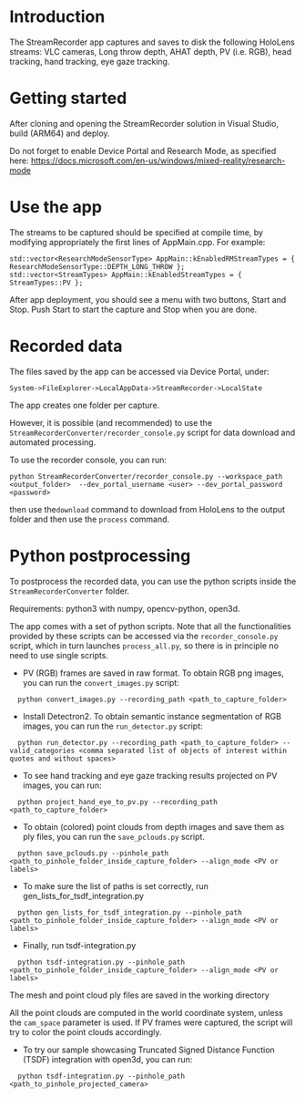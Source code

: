 # Introduction 
The StreamRecorder app captures and saves to disk the following HoloLens streams: VLC cameras, Long throw depth, AHAT depth, PV (i.e. RGB), head tracking, hand tracking, eye gaze tracking.

# Getting started
After cloning and opening the StreamRecorder solution in Visual Studio, build (ARM64) and deploy.

Do not forget to enable Device Portal and Research Mode, as specified here: https://docs.microsoft.com/en-us/windows/mixed-reality/research-mode

# Use the app
The streams to be captured should be specified at compile time, by modifying appropriately the first lines of AppMain.cpp.
For example:
```
std::vector<ResearchModeSensorType> AppMain::kEnabledRMStreamTypes = { ResearchModeSensorType::DEPTH_LONG_THROW };
std::vector<StreamTypes> AppMain::kEnabledStreamTypes = { StreamTypes::PV };
```

After app deployment, you should see a menu with two buttons, Start and Stop. Push Start to start the capture and Stop when you are done.

# Recorded data
The files saved by the app can be accessed via Device Portal, under:
```
System->FileExplorer->LocalAppData->StreamRecorder->LocalState
```
The app creates one folder per capture.

However, it is possible (and recommended) to use the `StreamRecorderConverter/recorder_console.py` script for data download and automated processing.

To use the recorder console, you can run:
```
python StreamRecorderConverter/recorder_console.py --workspace_path <output_folder>  --dev_portal_username <user> --dev_portal_password <password>
```

then use the`download` command to download from HoloLens to the output folder and then use the `process` command.

# Python postprocessing
To postprocess the recorded data, you can use the python scripts inside the `StreamRecorderConverter` folder.

Requirements: python3 with numpy, opencv-python, open3d.

The app comes with a set of python scripts. Note that all the functionalities provided by these scripts can be accessed via the `recorder_console.py` script, which in turn launches `process_all.py`, so there is in principle no need to use single scripts.

- PV (RGB) frames are saved in raw format. To obtain RGB png images, you can run the `convert_images.py` script:
```
  python convert_images.py --recording_path <path_to_capture_folder>
```
- Install Detectron2. To obtain semantic instance segmentation of RGB images, you can run the `run_detector.py` script:
```
  python run_detector.py --recording_path <path_to_capture_folder> --valid_categories <comma separated list of objects of interest within quotes and without spaces>
```

- To see hand tracking and eye gaze tracking results projected on PV images, you can run:
```
  python project_hand_eye_to_pv.py --recording_path <path_to_capture_folder>
```

- To obtain (colored) point clouds from depth images and save them as ply files, you can run the `save_pclouds.py` script.
```
  python save_pclouds.py --pinhole_path <path_to_pinhole_folder_inside_capture_folder> --align_mode <PV or labels>
```

- To make sure the list of paths is set correctly, run gen_lists_for_tsdf_integration.py
```
  python gen_lists_for_tsdf_integration.py --pinhole_path <path_to_pinhole_folder_inside_capture_folder> --align_mode <PV or labels>
```

- Finally, run tsdf-integration.py
```
  python tsdf-integration.py --pinhole_path <path_to_pinhole_folder_inside_capture_folder> --align_mode <PV or labels>
```
The mesh and point cloud ply files are saved in the working directory



All the point clouds are computed in the world coordinate system, unless the `cam_space` parameter is used. If PV frames were captured, the script will try to color the point clouds accordingly.

- To try our sample showcasing Truncated Signed Distance Function (TSDF) integration with open3d, you can run:
```
  python tsdf-integration.py --pinhole_path <path_to_pinhole_projected_camera>
```
